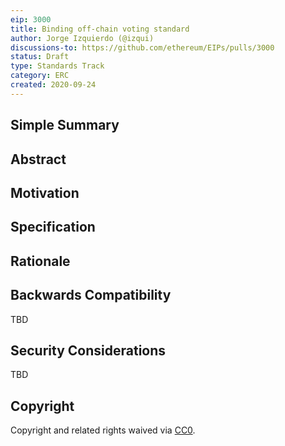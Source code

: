 ```yaml
---
eip: 3000
title: Binding off-chain voting standard
author: Jorge Izquierdo (@izqui)
discussions-to: https://github.com/ethereum/EIPs/pulls/3000
status: Draft
type: Standards Track
category: ERC
created: 2020-09-24
---
```


## Simple Summary

## Abstract

## Motivation

## Specification

## Rationale

## Backwards Compatibility

TBD

## Security Considerations

TBD

## Copyright
Copyright and related rights waived via [CC0](https://creativecommons.org/publicdomain/zero/1.0/).
